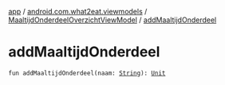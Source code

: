 [app](../../index.md) / [android.com.what2eat.viewmodels](../index.md) / [MaaltijdOnderdeelOverzichtViewModel](index.md) / [addMaaltijdOnderdeel](./add-maaltijd-onderdeel.md)

# addMaaltijdOnderdeel

`fun addMaaltijdOnderdeel(naam: `[`String`](https://kotlinlang.org/api/latest/jvm/stdlib/kotlin/-string/index.html)`): `[`Unit`](https://kotlinlang.org/api/latest/jvm/stdlib/kotlin/-unit/index.html)